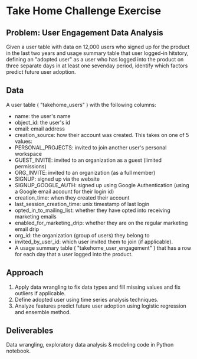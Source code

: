 # Take Home Challenge Exercise
## Problem: User Engagement Data Analysis
Given a user table with data on 12,000 users who signed up for the product in the last two years and usage summary table that user logged-in hitstory, defining an "adopted user" as a user who has logged into the product on three separate days in at least one sevenday period, identify which factors predict future user adoption.

## Data
A user table ( "takehome_users" ) with the following columns: 
* name: the user's name
* object_id: the user's id
* email: email address
* creation_source: how their account was created. This takes on one of 5 values:
* PERSONAL_PROJECTS: invited to join another user's personal workspace
* GUEST_INVITE: invited to an organization as a guest (limited permissions)
* ORG_INVITE: invited to an organization (as a full member)
* SIGNUP: signed up via the website
* SIGNUP_GOOGLE_AUTH: signed up using Google Authentication (using a Google email account for their login id)
* creation_time: when they created their account
* last_session_creation_time: unix timestamp of last login
* opted_in_to_mailing_list: whether they have opted into receiving marketing emails
* enabled_for_marketing_drip: whether they are on the regular marketing email drip
* org_id: the organization (group of users) they belong to
* invited_by_user_id: which user invited them to join (if applicable).
* A usage summary table ( "takehome_user_engagement" ) that has a row for each day that a user logged into the product.

## Approach
1. Apply data wrangling to fix data types and fill missing values and fix outliers if applicable.
2. Define adopted user using time series analysis techniques.
3. Analyze features predict future user adoption using logistic regression and ensemble method.


## Deliverables
Data wrangling, exploratory data analysis & modeling code in Python notebook.
